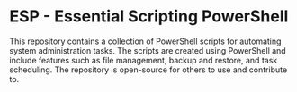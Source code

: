 # ESP - Essential Scripting PowerShell
This repository contains a collection of PowerShell scripts for automating system administration tasks. The scripts are created using PowerShell and include features such as file management, backup and restore, and task scheduling. The repository is open-source for others to use and contribute to.
